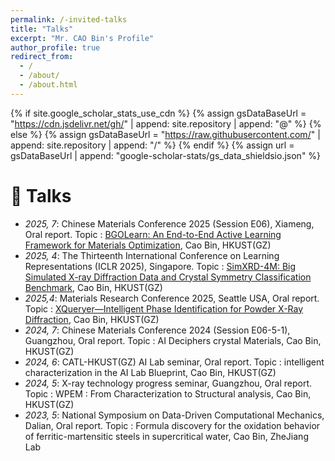 ```yaml
---
permalink: /-invited-talks
title: "Talks"
excerpt: "Mr. CAO Bin's Profile"
author_profile: true
redirect_from: 
  - /
  - /about/
  - /about.html
---
```


{% if site.google_scholar_stats_use_cdn %}
{% assign gsDataBaseUrl = "https://cdn.jsdelivr.net/gh/" | append: site.repository | append: "@" %}
{% else %}
{% assign gsDataBaseUrl = "https://raw.githubusercontent.com/" | append: site.repository | append: "/" %}
{% endif %}
{% assign url = gsDataBaseUrl | append: "google-scholar-stats/gs_data_shieldsio.json" %}

<span class='anchor' id='-invited-talks'></span>

# 💬 Talks
- *2025, 7*: Chinese Materials Conference 2025 (Session E06), Xiameng, Oral report. Topic : [BGOLearn: An End-to-End Active Learning Framework for Materials Optimization](https://cmc2025.scimeeting.cn/cn/web/speaker-detail/27167?user_id=ZXvycJpgjG2WSbabyEmiSA_d_d), Cao Bin, HKUST(GZ)
- *2025, 4*: The Thirteenth International Conference on Learning Representations (ICLR 2025), Singapore. Topic : [SimXRD-4M: Big Simulated X-ray Diffraction Data and Crystal Symmetry Classification Benchmark](https://iclr.cc/virtual/2025/poster/28452), Cao Bin, HKUST(GZ)
- *2025,4*: Materials Research Conference 2025, Seattle USA, Oral report. Topic : [XQueryer—Intelligent Phase Identification for Powder X-Ray Diffraction](https://www.mrs.org/meetings-events/annual-meetings/archive/meeting/presentations/view/2025-mrs-spring-meeting/2025-mrs-spring-meeting-4205765), Cao Bin, HKUST(GZ)
- *2024, 7*: Chinese Materials Conference 2024 (Session E06-5-1), Guangzhou, Oral report. Topic : AI Deciphers crystal Materials, Cao Bin, HKUST(GZ)
- *2024, 6*: CATL-HKUST(GZ) AI Lab seminar, Oral report. Topic : intelligent characterization in the AI Lab Blueprint, Cao Bin, HKUST(GZ)
- *2024, 5*: X-ray technology progress seminar, Guangzhou, Oral report. Topic : WPEM : From Characterization to Structural analysis, Cao Bin, HKUST(GZ)
- *2023, 5*: National Symposium on Data-Driven Computational Mechanics, Dalian, Oral report. Topic : Formula discovery for the oxidation behavior of ferritic-martensitic steels in supercritical water, Cao Bin, ZheJiang Lab

            